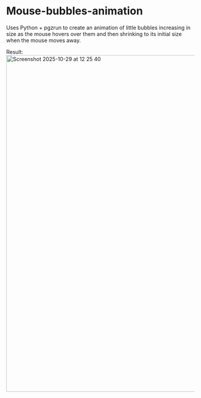 # Mouse-bubbles-animation
Uses Python + pgzrun to create an animation of little bubbles increasing in size as the mouse hovers over them and then shrinking to its initial size when the mouse moves away.

Result:
<img width="1440" height="900" alt="Screenshot 2025-10-29 at 12 25 40" src="https://github.com/user-attachments/assets/67bec521-683a-4053-a074-48ec292dc6c6" />
